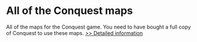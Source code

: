 # All of the Conquest maps
All of the maps for the Conquest game. You need to have bought a full copy of Conquest to use these maps.
[>> Detailed information](https://secure.shareit.com/shareit/product.html?productid=300944059&affiliateid=200057808)